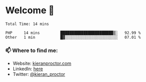 # Welcome 🦘

<!--START_SECTION:waka-->

```text
Total Time: 14 mins

PHP     14 mins         ███████████████████████▒░   92.99 %
Other   1 min           █▓░░░░░░░░░░░░░░░░░░░░░░░   07.01 %
```

<!--END_SECTION:waka-->

### 📫 Where to find me:

-   Website: [kieranproctor.com](https://kieranproctor.com/)
-   LinkedIn: [here](https://www.linkedin.com/in/kieran-proctor-086b5a159/)
-   Twitter: [@kieran_proctor](https://twitter.com/kieran_proctor)
